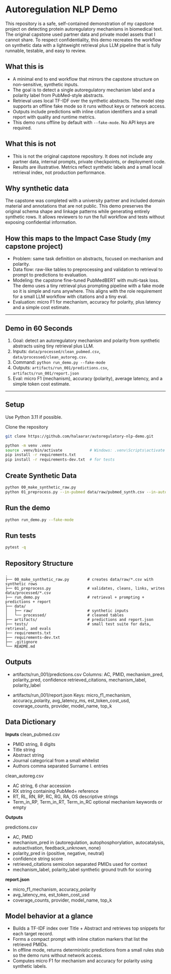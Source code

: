 # Autoregulation NLP Demo

This repository is a safe, self-contained demonstration of my capstone project on detecting protein autoregulatory mechanisms in biomedical text. The original capstone used partner data and private model assets that I cannot share. To respect confidentiality, this demo recreates the workflow on synthetic data with a lightweight retrieval plus LLM pipeline that is fully runnable, testable, and easy to review.

## What this is
- A minimal end to end workflow that mirrors the capstone structure on non-sensitive, synthetic inputs.
- The goal is to detect a single autoregulatory mechanism label and a polarity label from PubMed-style abstracts.
- Retrieval uses local TF-IDF over the synthetic abstracts. The model step supports an offline fake mode so it runs without keys or network access.
- Outputs include predictions with inline citation identifiers and a small report with quality and runtime metrics.
- This demo runs offline by default with `--fake-mode`. No API keys are required.

## What this is not
- This is not the original capstone repository. It does not include any partner data, internal prompts, private checkpoints, or deployment code.
- Results are illustrative. Metrics reflect synthetic labels and a small local retrieval index, not production performance.

## Why synthetic data
The capstone was completed with a university partner and included domain material and annotations that are not public. This demo preserves the original schema shape and linkage patterns while generating entirely synthetic rows. It allows reviewers to run the full workflow and tests without exposing confidential information.

## How this maps to the Impact Case Study (my capstone project)
- Problem: same task definition on abstracts, focused on mechanism and polarity.
- Data flow: raw-like tables to preprocessing and validation to retrieval to prompt to predictions to evaluation.
- Modeling: the capstone fine-tuned PubMedBERT with multi-task loss. The demo uses a tiny retrieval plus prompting pipeline with a fake mode so it is simple and runs anywhere. This aligns with the role requirement for a small LLM workflow with citations and a tiny eval.
- Evaluation: micro F1 for mechanism, accuracy for polarity, plus latency and a simple cost estimate.

---

## Demo in 60 Seconds
1) Goal: detect an autoregulatory mechanism and polarity from synthetic abstracts using tiny retrieval plus LLM.
2) Inputs: `data/processed/clean_pubmed.csv`, `data/processed/clean_autoreg.csv`.
3) Command: `python run_demo.py --fake-mode`
4) Outputs: `artifacts/run_001/predictions.csv`, `artifacts/run_001/report.json`
5) Eval: micro F1 (mechanism), accuracy (polarity), average latency, and a simple token cost estimate.

---

## Setup
Use Python 3.11 if possible.

Clone the repository 
```bash
git clone https://github.com/halaarar/autoregulatory-nlp-demo.git
```

```bash
python -m venv .venv
source .venv/bin/activate            # Windows: .venv\Scripts\activate
pip install -r requirements.txt
pip install -r requirements-dev.txt  # for tests
```

## Create Synthetic Data
```bash
python 00_make_synthetic_raw.py
python 01_preprocess.py --in-pubmed data/raw/pubmed_synth.csv --in-autoreg data/raw/autoreg_synth.csv --out-dir data/processed
```

## Run the demo 
```bash
python run_demo.py --fake-mode
```

## Run tests
```bash
pytest -q
```

## Repository Structure

```
.
├── 00_make_synthetic_raw.py        # creates data/raw/*.csv with synthetic rows
├── 01_preprocess.py                # validates, cleans, links, writes data/processed/*.csv
├── run_demo.py                     # retrieval + prompting + predictions + report
├── data/
│   ├── raw/                        # synthetic inputs
│   └── processed/                  # cleaned tables
├── artifacts/                      # predictions and report.json
├── tests/                          # small test suite for data, retrieval, and evals
├── requirements.txt
├── requirements-dev.txt
├── .gitignore
└── README.md
```

## Outputs 

- artifacts/run_001/predictions.csv
Columns: AC, PMID, mechanism_pred, polarity_pred, confidence retrieved_citations, mechanism_label, polarity_label

- artifacts/run_001/report.json
Keys: micro_f1_mechanism, accuracy_polarity, avg_latency_ms, est_token_cost_usd, coverage_counts, provider, model_name, top_k

## Data Dictionary
**Inputs**
clean_pubmed.csv
- PMID string, 8 digits
- Title string
- Abstract string
- Journal categorical from a small whitelist
- Authors comma separated Surname I. entries

clean_autoreg.csv
- AC string, 6 char accession
- RX string containing PubMed=<PMID> reference
- RT, RL, RN, RP, RC, RG, RA, OS descriptive strings
- Term_in_RP, Term_in_RT, Term_in_RC optional mechanism keywords or empty

**Outputs**

predictions.csv
- AC, PMID
- mechanism_pred in {autoregulation, autophosphorylation, autocatalysis, autoactivation, feedback_unknown, none}
- polarity_pred in {positive, negative, neutral}
- confidence string score
- retrieved_citations semicolon separated PMIDs used for context
- mechanism_label, polarity_label synthetic ground truth for scoring

**report.json**
- micro_f1_mechanism, accuracy_polarity
- avg_latency_ms, est_token_cost_usd
- coverage_counts, provider, model_name, top_k

## Model behavior at a glance

- Builds a TF-IDF index over Title + Abstract and retrieves top snippets for each target record.
- Forms a compact prompt with inline citation markers that list the retrieved PMIDs.
- In offline mode, returns deterministic predictions from a small rules stub so the demo runs without network access.
- Computes micro F1 for mechanism and accuracy for polarity using synthetic labels.